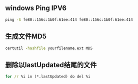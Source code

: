 ##  windows Ping IPV6
```bat
ping -S fe80::156c:1b0f:61ee:414 fe80::156c:1b0f:61ee:414
```


## 生成文件MD5
```bat
certutil -hashfile yourfilename.ext MD5
```

## 删除以lastUpdated结尾的文件
```bat
for /r %i in (*.lastUpdated) do del %i
```